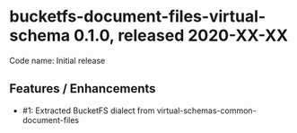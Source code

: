 # bucketfs-document-files-virtual-schema 0.1.0, released 2020-XX-XX
 
Code name: Initial release

## Features / Enhancements

* #1: Extracted BucketFS dialect from virtual-schemas-common-document-files 